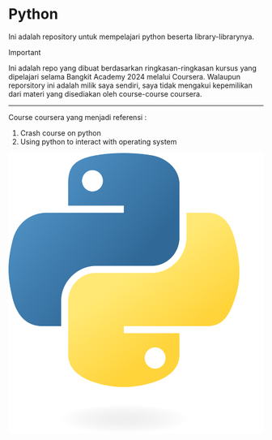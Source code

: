 # Python
Ini adalah repository untuk mempelajari python beserta library-librarynya.

> [!IMPORTANT]
> Ini adalah repo yang dibuat berdasarkan ringkasan-ringkasan kursus yang dipelajari selama Bangkit Academy 2024 melalui Coursera. Walaupun reporsitory ini adalah milik saya sendiri, saya tidak mengakui kepemilikan dari materi yang disediakan oleh course-course coursera. 

---

Course coursera yang menjadi referensi :
1. Crash course on python
2. Using python to interact with operating system

<img src='assets/python.png'> 
